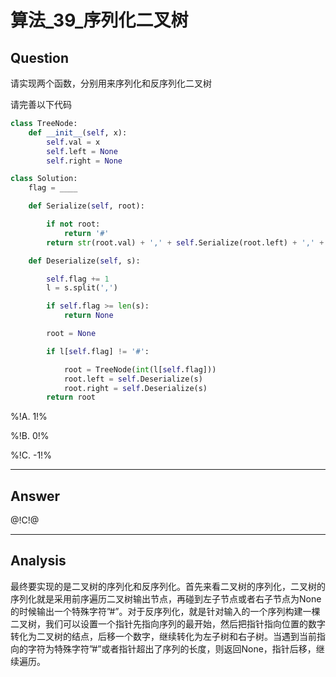 # 算法_39_序列化二叉树


## Question
请实现两个函数，分别用来序列化和反序列化二叉树

请完善以下代码

```python
class TreeNode:
    def __init__(self, x):
        self.val = x
        self.left = None
        self.right = None

class Solution:
    flag = ____

    def Serialize(self, root):

        if not root:
            return '#'
        return str(root.val) + ',' + self.Serialize(root.left) + ',' + self.Serialize(root.right)

    def Deserialize(self, s):

        self.flag += 1
        l = s.split(',')

        if self.flag >= len(s):
            return None

        root = None

        if l[self.flag] != '#':

            root = TreeNode(int(l[self.flag]))
            root.left = self.Deserialize(s)
            root.right = self.Deserialize(s)
        return root
```



%!A. 1!%

%!B. 0!%

%!C. -1!%

----

## Answer
@!C!@

----

## Analysis

最终要实现的是二叉树的序列化和反序列化。首先来看二叉树的序列化，二叉树的序列化就是采用前序遍历二叉树输出节点，再碰到左子节点或者右子节点为None的时候输出一个特殊字符”#”。对于反序列化，就是针对输入的一个序列构建一棵二叉树，我们可以设置一个指针先指向序列的最开始，然后把指针指向位置的数字转化为二叉树的结点，后移一个数字，继续转化为左子树和右子树。当遇到当前指向的字符为特殊字符”#”或者指针超出了序列的长度，则返回None，指针后移，继续遍历。